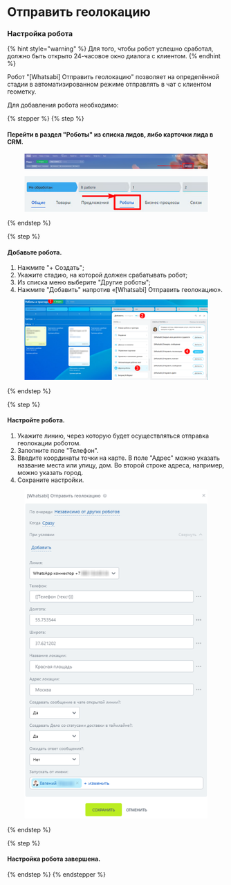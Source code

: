 # Отправить геолокацию

### Настройка робота

{% hint style="warning" %}
Для того, чтобы робот успешно сработал, должно быть открыто 24-часовое окно диалога с клиентом.&#x20;
{% endhint %}

Робот "\[Whatsabi] Отправить геолокацию" позволяет на определённой стадии в автоматизированном режиме отправлять в чат с клиентом геометку.

Для добавления робота необходимо:

{% stepper %}
{% step %}
#### Перейти в раздел "Роботы" из списка лидов, либо карточки лида в CRM.

<figure><img src="../../.gitbook/assets/image (1) (1) (1).png" alt=""><figcaption></figcaption></figure>

<figure><img src="../../.gitbook/assets/image (1) (1) (1) (1).png" alt=""><figcaption></figcaption></figure>
{% endstep %}

{% step %}
#### Добавьте робота.

1. Нажмите "+ Создать";&#x20;
2. Укажите стадию, на которой должен срабатывать робот;&#x20;
3. Из списка меню выберите "Другие роботы";
4. Нажмите "Добавить" напротив «\[Whatsabi] Отправить геолокацию».

<figure><img src="../../.gitbook/assets/image (3).png" alt=""><figcaption></figcaption></figure>
{% endstep %}

{% step %}
#### Настройте робота.

1. Укажите линию, через которую будет осуществляться отправка геолокации роботом.
2. Заполните поле "Телефон".
3. Введите координаты точки на карте. В поле "Адрес" можно указать название места или улицу, дом. Во второй строке адреса, например, можно указать город.&#x20;
4. Сохраните настройки.

<figure><img src="../../.gitbook/assets/image (2).png" alt=""><figcaption></figcaption></figure>
{% endstep %}

{% step %}
#### Настройка робота завершена.
{% endstep %}
{% endstepper %}
